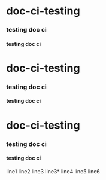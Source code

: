 # doc-ci-testing
### testing doc ci
#### testing doc ci

# doc-ci-testing
### testing doc ci
#### testing doc ci

# doc-ci-testing
### testing doc ci
#### testing doc ci

line1 
line2
line3
line3*
line4
line5
line6
